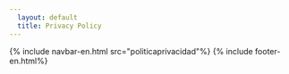```yaml
---
  layout: default
  title: Privacy Policy
---
```

<head>
    <script src="/assets/js/engcookie.js" async></script>
</head>
<body>
  {% include navbar-en.html src="politicaprivacidad"%}
  {% include footer-en.html%}
</body>
